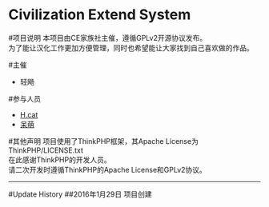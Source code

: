 Civilization Extend System 
===========================
#项目说明
本项目由CE家族社主催，遵循GPLv2开源协议发布。<br>
为了能让汉化工作更加方便管理，同时也希望能让大家找到自己喜欢做的作品。

#主催
* 轻飏

#参与人员
* [H.cat](https://github.com/uccu "uccu")<br>
* [呆萌](https://github.com/democyann "democyann")

#其他声明
项目使用了ThinkPHP框架，其Apache License为ThinkPHP/LICENSE.txt<br>
在此感谢ThinkPHP的开发人员。<br>
请二次开发时遵循ThinkPHP的Apache License和GPLv2协议。

--------
#Update History
##2016年1月29日
项目创建
